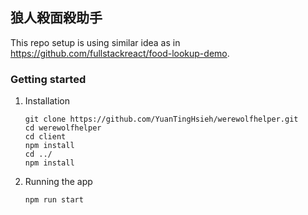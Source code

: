 ## 狼人殺面殺助手

This repo setup is using similar idea as in https://github.com/fullstackreact/food-lookup-demo.

### Getting started

1. Installation

    ```
    git clone https://github.com/YuanTingHsieh/werewolfhelper.git
    cd werewolfhelper
    cd client
    npm install
    cd ../
    npm install
    ```

2. Running the app

    ```
    npm run start
    ```
